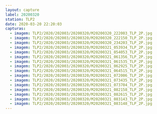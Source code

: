 ```yaml
---
layout: capture
label: 20200320
station: TLP2
date: 2020-03-20 22:20:03
capturas:
  - imagem: TLP2/2020/202003/20200320/M20200320_222003_TLP_2P.jpg
  - imagem: TLP2/2020/202003/20200320/M20200320_222150_TLP_2P.jpg
  - imagem: TLP2/2020/202003/20200320/M20200320_234203_TLP_2P.jpg
  - imagem: TLP2/2020/202003/20200320/M20200321_053934_TLP_2P.jpg
  - imagem: TLP2/2020/202003/20200320/M20200321_054053_TLP_2P.jpg
  - imagem: TLP2/2020/202003/20200320/M20200321_061356_TLP_2P.jpg
  - imagem: TLP2/2020/202003/20200320/M20200321_061535_TLP_2P.jpg
  - imagem: TLP2/2020/202003/20200320/M20200321_062925_TLP_2P.jpg
  - imagem: TLP2/2020/202003/20200320/M20200321_064515_TLP_2P.jpg
  - imagem: TLP2/2020/202003/20200320/M20200321_072006_TLP_2P.jpg
  - imagem: TLP2/2020/202003/20200320/M20200321_073435_TLP_2P.jpg
  - imagem: TLP2/2020/202003/20200320/M20200321_073704_TLP_2P.jpg
  - imagem: TLP2/2020/202003/20200320/M20200321_082158_TLP_2P.jpg
  - imagem: TLP2/2020/202003/20200320/M20200321_082615_TLP_2P.jpg
  - imagem: TLP2/2020/202003/20200320/M20200321_083143_TLP_2P.jpg
  - imagem: TLP2/2020/202003/20200320/M20200321_083148_TLP_2P.jpg
---
```

